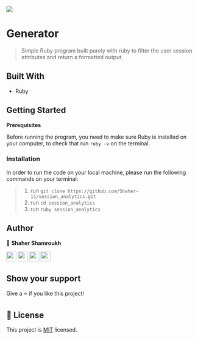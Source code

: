![](https://img.shields.io/badge/session_analytics-blueviolet)

# Generator

> Simple Ruby program built purely with ruby to filter the user session attributes and return a formatted output.

## Built With

- Ruby
  
## Getting Started

**Prerequisites**

Before running the program, you need to make sure Ruby is installed on your computer,
to check that run ``ruby -v`` on the terminal.

### Installation
In order to run the code on your local machine, please run the following commands on your terminal:

>1. run  `git clone https://github.com/Shaher-11/session_analytics.git`
>2. run  `cd session_analytics`
>3. run  `ruby session_analytics`


## Author

👤 **Shaher Shamroukh**
 
[<code><img height="26" src="https://cdn.iconscout.com/icon/free/png-256/github-153-675523.png"></code>](https://github.com/Shaher-11)
[<code><img height="26" src="https://upload.wikimedia.org/wikipedia/sco/thumb/9/9f/Twitter_bird_logo_2012.svg/1200px-Twitter_bird_logo_2012.svg.png"></code>](https://twitter.com/ShaherShamroukh/)
[<code><img height="26" src="https://upload.wikimedia.org/wikipedia/commons/thumb/c/c9/Linkedin.svg/1200px-Linkedin.svg.png"></code>](https://www.linkedin.com/in/shaher-shamroukh/)
 <a href="mailto:shahershamroukh@gmail.com?subject=Hey Shaher!"><img height="26" src="https://cdn.worldvectorlogo.com/logos/official-gmail-icon-2020-.svg"></a>
 

## Show your support

Give a ⭐️ if you like this project!


## 📝 License

This project is [MIT](lic.url) licensed.
